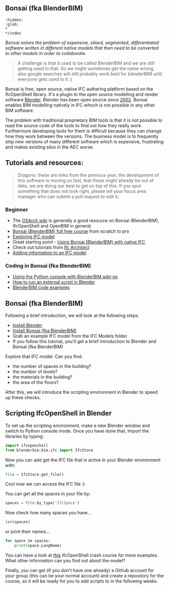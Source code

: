 ## Bonsai (fka BlenderBIM)

```{toctree}
:hidden:
:glob:
*
*/index
```

_Bonsai solves the problem of expensive, siloed, segmented, differentiated software written in different native models that then need to be converted to other models in order to collaborate._

>A challenge is that it used to be called BlenderBIM and we are still getting used to that. So we might sometimes get the name wrong, also google searches will still probably work best for blenderBIM until everyone gets used to it :)

Bonsai is free, open source, native IFC authering platform based on the IfcOpenShell library. It's a plugin to the open source modelling and render software [Blender](https://www.blender.org/). Blender has been open source since [2002](https://www.blender.org/about/history/#:~:text=On%20Sunday%2C%20October%2013th%2C%202002,used%20for%20any%20purpose%20whatsoever.). Bonsai enables BIM modelling natively in IFC whoch is not possible in any other BIM software.

The problem with traditional proprietary BIM tools is that it is not possible to read the source code of the tools to find out how they really work. Furthermore developing tools for them is difficult because they can change how they work between the versions. The business model is to frequently ship new versions of many different software which is expensive, frustrating and makes existing silos in the AEC worse.


<!-- Exercise - please do videos 1 - 5 from [this set of tutorials] (https://osarch.org/2022/11/12/%f0%9f%93%ba-ifc-101-a-free-ifc-crash-course-with-python/) from the awesome Yassine Oualid. -->

## Tutorials and resources:

>Dragons: these are links from the previous year, the development of this software is moving so fast, that these might already be out of date, we are doing our best to get on top of this. If you spot something that does not look right, please tell your focus area manager who can submit a pull request to edit it.

### Beginner
- The [OSArch wiki](https://wiki.osarch.org/index.php?title=BlenderBIM_Add-on) is generally a good resource on Bonsai (BlenderBIM), IfcOpenShell and OpenBIM in general.
- [Bonsai (BlenderBIM) full free course](https://www.youtube.com/watch?v=pjO_Nh6yaYw&list=PLbFY94gzUJhGXh9tEZIuq-a8BSWddSPz2) from scratch to pro
- [Exploring IFC model](https://docs.bonsaibim.org/users/quickstart/explore_model.html)
- Great starting point - [Using Bonsai (BlenderBIM) with native IFC](https://www.youtube.com/watch?v=Ooh05WF__80&ab_channel=DionMoult)
- Check out tutorials from [Ifc Architect](https://www.youtube.com/@IfcArchitect/videos)
- [Adding information to an IFC model](https://wiki.osarch.org/index.php?title=BlenderBIM_Add-on_adding_information_to_IFC)
### Coding in Bonsai (fka BlenderBIM)
- [Using the Python console with BlenderBIM add-on](https://wiki.osarch.org/index.php?title=BlenderBIM_Add-on/Using_the_Python_console_with_BlenderBIM_Add-on)
- [How to run an external script in Blender](https://github.com/timmcginley/41934/blob/main/Concepts/BlenderBIM/E22_41934_How%20to%20run%20an%20external%20script%20in%20Blender.md)
- [BlenderBIM code examples](https://wiki.osarch.org/index.php?title=BlenderBIM_Add-on/BlenderBIM_Add-on_code_examples)


## Bonsai (fka BlenderBIM)
Following a brief introduction, we will look at the following steps.

* [Install Blender](https://docs.bonsaibim.org/users/quickstart/installation.html)
* [Install Bonsai (fka BlenderBIM)](https://docs.bonsaibim.org/users/quickstart/installation.html)
* Grab an example IFC model from the IFC Models folder
* If you follow this tutorial, you'll get a brief introduction to Blender and Bonsai (fka BlenderBIM)

Explore that IFC model. Can you find:

* the number of spaces in the building?
* the number of levels?
* the materials in the building?
* the area of the floors?

After this, we will introduce the scripting environment in Blender to speed up these checks.

## Scripting IfcOpenShell in Blender
To set up the scripting environment, make a new Blender window and switch to Python console mode. Once you have done that, import the libraries by typing:

```python
import ifcopenshell
from blenderbim.bim.ifc import IfcStore
```

Now you can add get the IFC file that is active in your Blender environment with:
```python
file = IfcStore.get_file()
```
Cool now we can access the IFC file :)

You can get all the spaces in your file by:
```python
spaces = file.by_type('IfcSpace')
```
Now check how many spaces you have...
```python
len(spaces)
```
or print their names...
```python
for space in spaces:
	print(space.LongName)
```
You can have a look at [this](https://docs.ifcopenshell.org/ifcopenshell-python/hello_world.html) IfcOpenShell crash course for more examples. What other information can you find out about the model?

Finally, you can get (if you don't have one already) a Github account for your group (this can be your normal account) and create a repository for the course, so it will be ready for you to add scripts to in the following weeks.


